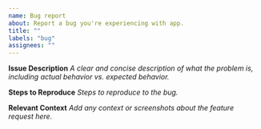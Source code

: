 ```yaml
---
name: Bug report
about: Report a bug you're experiencing with app.
title: ""
labels: "bug"
assignees: ""
---
```


**Issue Description**
_A clear and concise description of what the problem is, including actual behavior vs. expected behavior._

**Steps to Reproduce**
_Steps to reproduce to the bug._

**Relevant Context**
_Add any context or screenshots about the feature request here._